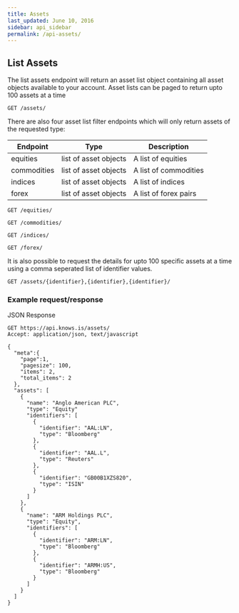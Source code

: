```yaml
---
title: Assets
last_updated: June 10, 2016
sidebar: api_sidebar
permalink: /api-assets/
---
```


## List Assets


The list assets endpoint will return an asset list object containing all asset objects available to your account. Asset lists can be paged to return upto 100 assets at a time

```
GET /assets/
```

There are also four asset list filter endpoints which will only return assets of the requested type:


<table>
  <thead><tr><th>Endpoint</th><th>Type</th><th>Description</th></tr></thead>
  <tbody>
    <tr><td>equities</td><td>list of asset objects</td><td>A list of equities</td></tr>
    <tr><td>commodities</td><td>list of asset objects</td><td>A list of commodities</td></tr>
    <tr><td>indices</td><td>list of asset objects</td><td>A list of indices</td></tr>
    <tr><td>forex</td><td>list of asset objects</td><td>A list of forex pairs</td></tr>
  </tbody>
</table>

```
GET /equities/

GET /commodities/

GET /indices/

GET /forex/
```

It is also possible to request the details for upto 100 specific assets at a time using a comma seperated list of identifier values.

```
GET /assets/{identifier},{identifier},{identifier}/
```


### Example request/response

JSON Response

```
GET https://api.knows.is/assets/
Accept: application/json, text/javascript
```

```
{
  "meta":{
    "page":1,
    "pagesize": 100,
    "items": 2,
    "total_items": 2
  },
  "assets": [
    {
      "name": "Anglo American PLC",
      "type": "Equity"
      "identifiers": [
        {
          "identifier": "AAL:LN",
          "type": "Bloomberg"
        },
        {
          "identifier": "AAL.L",
          "type": "Reuters"
        },
        {
          "identifier": "GB00B1XZS820",
          "type": "ISIN"
        }
      ]
    },
    {
      "name": "ARM Holdings PLC",
      "type": "Equity",
      "identifiers": [
        {
          "identifier": "ARM:LN",
          "type": "Bloomberg"
        },
        {
          "identifier": "ARMH:US",
          "type": "Bloomberg"
        }
      ]
    }
  ]
}
```

